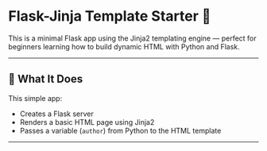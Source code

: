 # Flask-Jinja Template Starter 🚀

This is a minimal Flask app using the Jinja2 templating engine — perfect for beginners learning how to build dynamic HTML with Python and Flask.

---

## 🧠 What It Does

This simple app:

- Creates a Flask server
- Renders a basic HTML page using Jinja2
- Passes a variable (`author`) from Python to the HTML template

---
